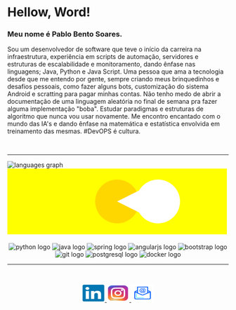 <div>
 <h1>Hellow, Word!</h1>
 <h3>Meu nome é Pablo Bento Soares. </h3>
 <p>
 Sou um desenvolvedor de software que teve o início da carreira na infraestrutura, experiência em scripts de automação, servidores e estruturas de escalabilidade e monitoramento, dando ênfase nas linguagens; Java, Python e Java Script.
 Uma pessoa que ama a tecnologia desde que me entendo por gente, sempre criando meus brinquedinhos e desafios pessoais, como fazer alguns bots, customização do sistema Android e scratting para pagar minhas contas.
 Não tenho medo de abrir a documentação de uma linguagem aleatória no final de semana pra fazer alguma implementação "boba". Estudar paradigmas e estruturas de algoritmo que nunca vou usar novamente.
 Me encontro encantado com o mundo das IA's e dando ênfase na matemática e estatística envolvida em treinamento das mesmas.
 #DevOPS é cultura.
 </p>
 <br>
 <hr>
 <img src="https://github-readme-stats.vercel.app/api/top-langs?locale=pt-br&hide_title=false&layout=compact&card_width=320&langs_count=6&theme=dracula&hide_border=false&username=idpablo&hide=html" height="150" alt="languages graph"  />
 <svg width="500" height="150" viewBox="0 0 500 150" xmlns="http://www.w3.org/2000/svg">
  <!-- Fundo Amarelo -->
  <rect width="500" height="150" fill="#FFFF00" />
  
  <!-- Pac-Man -->
  <circle cx="250" cy="75" r="50" fill="#FFD700" />
  <path d="M250,75 L300,50 A50,50 0 1,1 300,100 Z" fill="#FFF" />
</svg>
 <br>
 <br>
 <div align="center">
   <img src="https://cdn.jsdelivr.net/gh/devicons/devicon/icons/python/python-original.svg" height="40" width="52" alt="python logo"  />
   <img src="https://cdn.jsdelivr.net/gh/devicons/devicon/icons/java/java-original.svg" height="40" width="52" alt="java logo"  />
   <img src="https://cdn.jsdelivr.net/gh/devicons/devicon/icons/spring/spring-original.svg" height="40" width="52" alt="spring logo"  />
   <img src="https://cdn.jsdelivr.net/gh/devicons/devicon/icons/angularjs/angularjs-original.svg" height="40" width="52" alt="angularjs logo"  />
   <img src="https://cdn.jsdelivr.net/gh/devicons/devicon/icons/bootstrap/bootstrap-original.svg" height="40" width="52" alt="bootstrap logo"  />
   <img src="https://cdn.jsdelivr.net/gh/devicons/devicon/icons/git/git-original.svg" height="40" width="52" alt="git logo"  />
   <img src="https://cdn.jsdelivr.net/gh/devicons/devicon/icons/postgresql/postgresql-original.svg" height="40" width="52" alt="postgresql logo"  />
   <img src="https://cdn.jsdelivr.net/gh/devicons/devicon/icons/docker/docker-original.svg" height="40" width="52" alt="docker logo"  />
 </div>
 <hr>
 <br>
 <p align="center">
   <a href="https://www.linkedin.com/in/idpablo/" target="_blank">
     <img src="https://github.com/devicons/devicon/blob/master/icons/linkedin/linkedin-original.svg"  height="40" width="52" alt="linkedin logo">
   </a>
   <a href="https://www.instagram.com/i.pablo.dev/" target="_blank">
     <img src="https://github.com/idpablo/idpablo/blob/main/icon/instagram-1-svgrepo-com.svg" height="40" width="52" alt="instagram logo">
   </a>
   <a href="mailto:pablo.soares.dev@gmail.com" target="_blank">
     <img src="https://github.com/idpablo/idpablo/blob/main/icon/mail-reception-svgrepo-com.svg" height="40" width="52" alt="linkedin logo">
   </a>
 </p>
</div>
